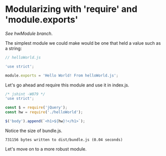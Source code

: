 # Modularizing with 'require' and 'module.exports'
*See hwModule branch*.

The simplest module we could make would be one that held a value such as a string:
```javascript
// helloWorld.js

'use strict';

module.exports = 'Hello World! From helloWorld.js';
```
Let's go ahead and require this module and use it in index.js.
```javascript
/* jshint -W079 */
'use strict';

const $ = require('jQuery');
const hw = require('./helloWorld');

$('body').append(`<h1>${hw}!</h1>`);
```
Notice the size of bundle.js.
```
731156 bytes written to dist/bundle.js (0.04 seconds)
```
Let's move on to a more robust module.
